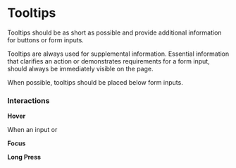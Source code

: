 # Tooltips

Tooltips should be as short as possible and provide additional information for buttons or form inputs. 

Tooltips are always used for supplemental information. Essential information that clarifies an action or demonstrates requirements for a form input, should always be immediately visible on the page. 

When possible, tooltips should be placed below form inputs. 

### Interactions

**Hover**

When an input or 

**Focus**

**Long Press**



